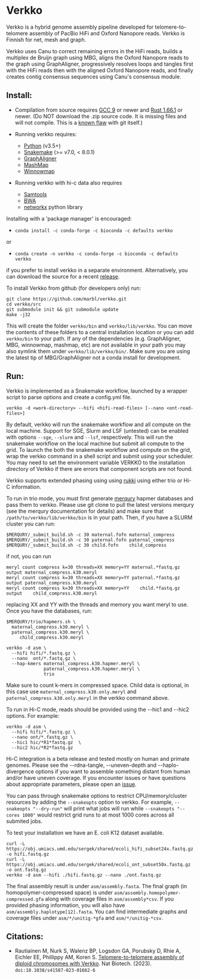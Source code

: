 # Verkko

Verkko is a hybrid genome assembly pipeline developed for
telomere-to-telomere assembly of PacBio HiFi and Oxford Nanopore reads.
Verkko is Finnish for net, mesh and graph.

Verkko uses Canu to correct remaining errors in the HiFi reads, builds a
multiplex de Bruijn graph using MBG, aligns the Oxford Nanopore reads to the
graph using GraphAligner, progressively resolves loops and tangles first with
the HiFi reads then with the aligned Oxford Nanopore reads, and finally
creates contig consensus sequences using Canu's consensus module.

## Install:

* Compilation from source requires [GCC 9](https://gcc.gnu.org/) or newer and [Rust 1.66.1](https://www.rust-lang.org/) or newer.  (Do NOT download the .zip source code.  It is missing files and will not compile.  This is a [known flaw](https://github.com/dear-github/dear-github/issues/214) with git itself.)

* Running verkko requires:
  * [Python](https://www.python.org) (v3.5+) 
  * [Snakemake](https://snakemake.readthedocs.io/en/stable/) (>= v7.0, < 8.0.1)
  * [GraphAligner](https://github.com/maickrau/GraphAligner)
  * [MashMap](https://github.com/marbl/MashMap)
  * [Winnowmap](https://github.com/marbl/Winnowmap)
* Running verkko with hi-c data also requires 
  * [Samtools](http://www.htslib.org/)
  * [BWA](https://bio-bwa.sourceforge.net/)
  * [networkx](https://networkx.org/documentation/stable/install.html) python library
    
Installing with a 'package manager' is encouraged:
  * `conda install -c conda-forge -c bioconda -c defaults verkko`
   
or
  * `conda create -n verkko -c conda-forge -c bioconda -c defaults verkko`
  
if you prefer to install verkko in a separate environment. Alternatively, you can download the source for a recent [release](https://github.com/marbl/verkko/releases).

To install Verkko from github (for developers only) run:

    git clone https://github.com/marbl/verkko.git
    cd verkko/src
    git submodule init && git submodule update
    make -j32

This will create the folder `verkko/bin` and `verkko/lib/verkko`. You can move the contents of these folders to a central installation location or you can add `verkko/bin` to your path. If any of the dependencies (e.g. GraphAligner, MBG, winnowmap, mashmap, etc) are not available in your path you may also symlink them under `verkko/lib/verkko/bin/`. Make sure you are using the latest tip of MBG/GraphAligner not a conda install for development.

## Run:

Verkko is implemented as a Snakemake workflow, launched by a wrapper script to parse options
and create a config.yml file.

    verkko -d <work-directory> --hifi <hifi-read-files> [--nano <ont-read-files>]

By default, verkko will run the snakemake workflow and all compute on the local machine. Support for SGE, Slurm and LSF (untested) can be enabled with options `--sge`, `--slurm` and `--lsf`, respectively. This will run the snakemake workflow on the local machine but submit all compute to the grid. To launch the both the snakemake workflow and compute on the grid, wrap the verkko command in a shell script and submit using your scheduler.  You may need to set the environment variable VERKKO to the installation directory of Verkko if there are errors that component scripts are not found.

Verkko supports extended phasing using using [rukki](https://github.com/marbl/rukki) using either trio or Hi-C information.

To run in trio mode, you must first generate [merqury](https://github.com/marbl/merqury) hapmer databases and pass them to verkko. Please use git clone to pull the latest versions merqury (see the merqury documentation for details) and make sure that `/path/to/verkko/lib/verkko/bin` is in your path. Then, if you have a SLURM cluster you can run:

    $MERQURY/_submit_build.sh -c 30 maternal.fofn maternal_compress
    $MERQURY/_submit_build.sh -c 30 paternal.fofn paternal_compress
    $MERQURY/_submit_build.sh -c 30 child.fofn    child_compress
    
if not, you can run

    meryl count compress k=30 threads=XX memory=YY maternal.*fastq.gz output maternal_compress.k30.meryl
    meryl count compress k=30 threads=XX memory=YY paternal.*fastq.gz output paternal_compress.k30.meryl
    meryl count compress k=30 threads=XX memory=YY    child.*fastq.gz output    child_compress.k30.meryl

replacing XX and YY with the threads and memory you want meryl to use. Once you have the databases, run:

    $MERQURY/trio/hapmers.sh \
      maternal_compress.k30.meryl \
      paternal_compress.k30.meryl \
         child_compress.k30.meryl

    verkko -d asm \
      --hifi hifi/*.fastq.gz \
      --nano  ont/*.fastq.gz \
      --hap-kmers maternal_compress.k30.hapmer.meryl \
                  paternal_compress.k30.hapmer.meryl \
                  trio

Make sure to count k-mers in compressed space. Child data is optional, in this case use `maternal_compress.k30.only.meryl` and  `paternal_compress.k30.only.meryl` in the verkko command above.

To run in Hi-C mode, reads should be provided using the --hic1 and --hic2 options. For example:

    verkko -d asm \
      --hifi hifi/*.fastq.gz \
      --nano ont/*.fastq.gz \
      --hic1 hic/*R1*fastq.gz  \
      --hic2 hic/*R2*fastq.gz

Hi-C integration is a beta release and tested mostly on human and primate genomes. Please see the --rdna-tangle, --uneven-depth and --haplo-divergence options if you want to assemble something distant from human and/or have uneven coverage. If you encounter issues or have questions about appropriate parameters, please open an [issue](https://github.com/marbl/verkko/issues).

You can pass through snakemake options to restrict CPU/memory/cluster resources by adding the `--snakeopts` option to verkko. For example, `--snakeopts "--dry-run"` will print what jobs will run while `--snakeopts "--cores 1000"` would restrict grid runs to at most 1000 cores across all submited jobs.

To test your installation we have an E. coli K12 dataset available. 

    curl -L https://obj.umiacs.umd.edu/sergek/shared/ecoli_hifi_subset24x.fastq.gz -o hifi.fastq.gz
    curl -L https://obj.umiacs.umd.edu/sergek/shared/ecoli_ont_subset50x.fastq.gz -o ont.fastq.gz
    verkko -d asm --hifi ./hifi.fastq.gz --nano ./ont.fastq.gz

The final assembly result is under `asm/assembly.fasta`. The final graph (in homopolymer-compressed space) is under `asm/assembly.homopolymer-compressed.gfa` along with coverage files in `asm/assembly*csv`. If you provided phasing information, you will also have `asm/assembly.haplotype[12].fasta`. You can find intermediate graphs and coverage files under `asm/*/unitig-*gfa` and `asm/*/unitig-*csv`.

## Citations:
 - Rautiainen M, Nurk S, Walenz BP, Logsdon GA, Porubsky D, Rhie A, Eichler EE, Phillippy AM, Koren S. [Telomere-to-telomere assembly of diploid chromosomes with Verkko](https://doi.org/10.1038/s41587-023-01662-6). Nat Biotech. (2023). `doi:10.1038/s41587-023-01662-6`
